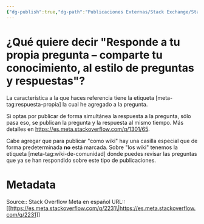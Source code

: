 ```yaml
---
{"dg-publish":true,"dg-path":"Publicaciones Externas/Stack Exchange/Stack Overflow en español/Stack Overflow en español Meta/es.meta.stackoverflow.com-2231.md","permalink":"/publicaciones-externas/stack-exchange/stack-overflow-en-espanol/stack-overflow-en-espanol-meta/es-meta-stackoverflow-com-2231/","title":"¿Qué quiere decir \"Responde a tu propia pregunta – comparte tu conocimiento, al estilo de preguntas y respuestas\"?","hide":true,"noteIcon":"default","created":"2024-04-03T12:49:10.729-06:00","updated":"2024-04-05T16:44:01.420-06:00"}
---
```


# ¿Qué quiere decir "Responde a tu propia pregunta – comparte tu conocimiento, al estilo de preguntas y respuestas"?

La característica a la que haces referencia tiene la etiqueta [meta-tag:respuesta-propia] la cual he agregado a la pregunta.

Si optas por publicar de forma simultánea la respuesta a la pregunta, sólo pasa eso, se publican la pregunta y la respuesta al mismo tiempo. Más detalles en https://es.meta.stackoverflow.com/q/1301/65.

Cabe agregar que para publicar "como wiki" hay una casilla especial que de forma predeterminada **no** está marcada. Sobre "los wiki" tenemos la etiqueta [meta-tag:wiki-de-comunidad] donde puedes revisar las preguntas que ya se han respondido sobre este tipo de publicaciones.

# Metadata
Source:: Stack Overflow Meta en español
URL:: [[https://es.meta.stackoverflow.com/q/2231\|https://es.meta.stackoverflow.com/q/2231]]

